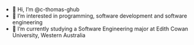 - 👋 Hi, I’m @c-thomas-ghub
- 👀 I’m interested in programming, software development and software engineering
- 🌱 I’m currently studying a Software Engineering major at Edith Cowan University, Western Australia

<!---
c-thomas-ghub/c-thomas-ghub is a ✨ special ✨ repository because its `README.md` (this file) appears on your GitHub profile.
You can click the Preview link to take a look at your changes.
--->

